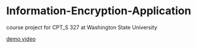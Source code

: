 # Information-Encryption-Application
course project for CPT_S 327 at Washington State University

[demo video](https://youtu.be/e8ui1miNr-g)
